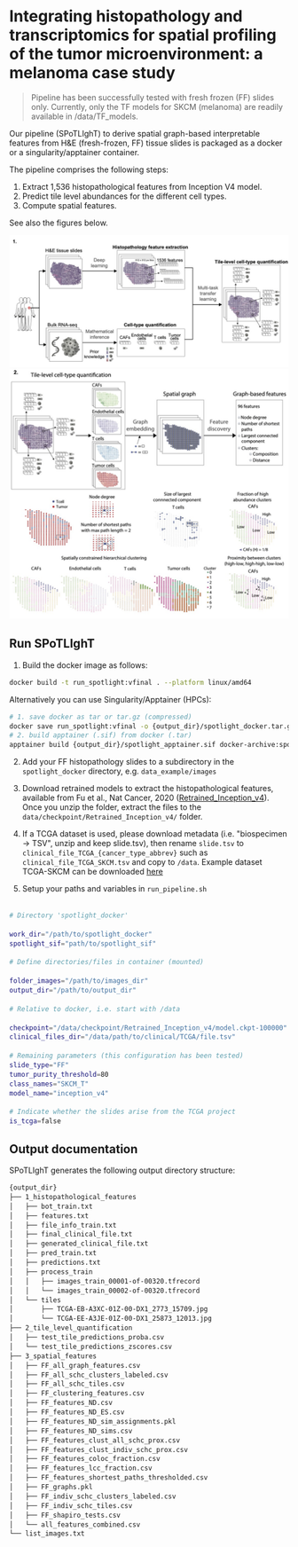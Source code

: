 # Integrating histopathology and transcriptomics for spatial profiling of the tumor microenvironment: a melanoma case study

> Pipeline has been successfully tested with fresh frozen (FF) slides only. Currently, only the TF models for SKCM (melanoma) are readily available in /data/TF_models.

Our pipeline (SPoTLIghT) to derive spatial graph-based interpretable features from H&E (fresh-frozen, FF) tissue slides is packaged as a docker or a singularity/apptainer container.

The pipeline comprises the following steps:
1. Extract 1,536 histopathological features from Inception V4 model.
2. Predict tile level abundances for the different cell types.
3. Compute spatial features.

See also the figures below.

![](src/spotlight_a.jpg)
![](src/spotlight_b.jpg)

## Run SPoTLIghT

1. Build the docker image as follows:

```bash
docker build -t run_spotlight:vfinal . --platform linux/amd64
```

Alternatively you can use Singularity/Apptainer (HPCs):

```bash
# 1. save docker as tar or tar.gz (compressed)
docker save run_spotlight:vfinal -o {output_dir}/spotlight_docker.tar.gz
# 2. build apptainer (.sif) from docker (.tar)
apptainer build {output_dir}/spotlight_apptainer.sif docker-archive:spotlight_docker.tar.gz
```

2. Add your FF histopathology slides to a subdirectory in the `spotlight_docker` directory, e.g. `data_example/images`

3. Download retrained models to extract the histopathological features, available from Fu et al., Nat Cancer, 2020 ([Retrained_Inception_v4](https://www.ebi.ac.uk/biostudies/bioimages/studies/S-BSST292)). 
Once you unzip the folder, extract the files to the `data/checkpoint/Retrained_Inception_v4/` folder.

4. If a TCGA dataset is used, please download metadata (i.e. "biospecimen -> TSV", unzip and keep slide.tsv), then rename `slide.tsv` to `clinical_file_TCGA_{cancer_type_abbrev}` such as `clinical_file_TCGA_SKCM.tsv` and copy to `/data`. Example dataset TCGA-SKCM can be downloaded [here](https://portal.gdc.cancer.gov/projects/TCGA-SKCM)

5. Setup your paths and variables in `run_pipeline.sh`

```bash

# Directory 'spotlight_docker'

work_dir="/path/to/spotlight_docker"
spotlight_sif="path/to/spotlight_sif"

# Define directories/files in container (mounted)

folder_images="/path/to/images_dir"
output_dir="/path/to/output_dir"

# Relative to docker, i.e. start with /data

checkpoint="/data/checkpoint/Retrained_Inception_v4/model.ckpt-100000"
clinical_files_dir="/data/path/to/clinical/TCGA/file.tsv"

# Remaining parameters (this configuration has been tested)
slide_type="FF"
tumor_purity_threshold=80
class_names="SKCM_T"
model_name="inception_v4"

# Indicate whether the slides arise from the TCGA project
is_tcga=false

````

## Output documentation

SPoTLIghT generates the following output directory structure:

```bash
{output_dir}
├── 1_histopathological_features
│   ├── bot_train.txt
│   ├── features.txt
│   ├── file_info_train.txt
│   ├── final_clinical_file.txt
│   ├── generated_clinical_file.txt
│   ├── pred_train.txt
│   ├── predictions.txt
│   ├── process_train
│   │   ├── images_train_00001-of-00320.tfrecord
│   │   └── images_train_00002-of-00320.tfrecord
│   └── tiles
│       ├── TCGA-EB-A3XC-01Z-00-DX1_2773_15709.jpg
│       └── TCGA-EE-A3JE-01Z-00-DX1_25873_12013.jpg
├── 2_tile_level_quantification
│   ├── test_tile_predictions_proba.csv
│   └── test_tile_predictions_zscores.csv
├── 3_spatial_features
│   ├── FF_all_graph_features.csv
│   ├── FF_all_schc_clusters_labeled.csv
│   ├── FF_all_schc_tiles.csv
│   ├── FF_clustering_features.csv
│   ├── FF_features_ND.csv
│   ├── FF_features_ND_ES.csv
│   ├── FF_features_ND_sim_assignments.pkl
│   ├── FF_features_ND_sims.csv
│   ├── FF_features_clust_all_schc_prox.csv
│   ├── FF_features_clust_indiv_schc_prox.csv
│   ├── FF_features_coloc_fraction.csv
│   ├── FF_features_lcc_fraction.csv
│   ├── FF_features_shortest_paths_thresholded.csv
│   ├── FF_graphs.pkl
│   ├── FF_indiv_schc_clusters_labeled.csv
│   ├── FF_indiv_schc_tiles.csv
│   ├── FF_shapiro_tests.csv
│   └── all_features_combined.csv
└── list_images.txt
```

